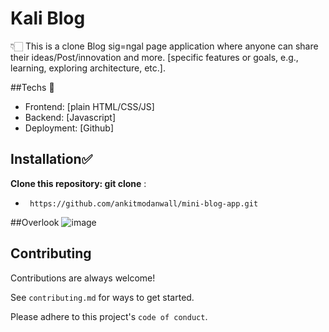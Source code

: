 # Kali Blog 
👇🏻
This is a clone Blog sig=ngal page application where anyone can share their ideas/Post/innovation and more. [specific features or goals, e.g., learning, exploring architecture, etc.].

##Techs 🔗
- Frontend: [plain HTML/CSS/JS]
- Backend: [Javascript]
- Deployment: [Github]



## Installation✅

**Clone this repository:
git clone** :
- ``` https://github.com/ankitmodanwall/mini-blog-app.git```

##Overlook
 ![image](https://github.com/user-attachments/assets/b7567e05-1cef-4e4e-85e0-d99bb160ded7)

## Contributing

Contributions are always welcome!

See `contributing.md` for ways to get started.

Please adhere to this project's `code of conduct`.





